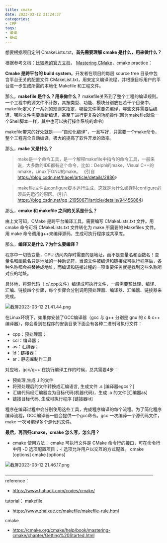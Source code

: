 ```yaml
---
title: cmake
date: 2023-03-12 21:24:37
categories:
- CPP
tags:
- 编译
- 基础
---
```


想要根据项目定制 CmakeLists.txt，**首先需要理解 cmake 是什么，用来做什么？**

根据参考文档：[比较老的官方文档](https://cmake.org/cmake/help/cmake2.4docs.html)， [Mastering CMake](https://cmake.org/cmake/help/book/mastering-cmake/chapter/Getting%20Started.html)，cmake practice：

**Cmake 是跨平台的 build system**。开发者在项目的每层 source tree 目录中包含平台无关的配置文件 CMakeList.txt，用来定义编译流程，并根据目标用户的平台进一步生成所需的本地化 Makefile 和工程文件。

那么，**makefile 是什么？用来做什么？**
makefile关系到了整个工程的编译规则。一个工程中的源文件不计数，其按类型、功能、模块分别放在若干个目录中，makefile定义了一系列的规则来指定，哪些文件需要先编译，哪些文件需要后编译，哪些文件需要重新编译，甚至于进行更复杂的功能操作(因为makefile就像一个Shell脚本一样，其中也可以执行操作系统的命令)

makefile带来的好处就是——“自动化编译”，一旦写好，只需要一个make命令，整个工程完全自动编译，极大的提高了软件开发的效率。

那么，**make 又是什么？**

> make是一个命令工具，是一个解释makefile中指令的命令工具，一般来说，大多数的IDE都有这个命令，比如：Delphi的make，Visual C++的nmake，Linux下GNU的make。
> 《引自 <https://blog.csdn.net/haoel/article/details/2886>》

> makefile文件由configure脚本运行生成，这就是为什么编译时configure必须首先运行的原因。《引自 <https://blog.csdn.net/qq_21950671/article/details/94456864>》

那么，**cmake 和 makefile 之间的关系是什么？**

由上文可知，CMake 是跨平台编译工具，需要编写 CMakeLists.txt 文件。用 cmake 命令可将 CMakeLists.txt 文件转化为 make 所需要的 Makefiles 文件。用 make 命令调用g++来编译源码，生成可执行程序或共享库。

那么，**编译又是什么？为什么要编译？**

程序中一切皆变量，CPU 访问内存时需要的是地址，而不是变量名和函数名！变量名和函数名只是地址的一种助记符，当源文件被编译和链接成可执行程序后，各种名称都会被替换成地址，而编译和链接过程的一项重要任务就是找到这些名称所对应的地址。

具体地，将源代码（.c/.cpp文件）编译成可执行文件，一般需要预处理、编译、汇编、链接四个步骤，每个步骤会分别调用预处理器、编译器、汇编器、链接器来完成。

![截屏2023-03-12 21.41.44.png](https://s2.loli.net/2023/03/12/b5X2RJIyHQBdNjc.png)

在Linux环境下，如果你安装了GCC编译器（gcc 与 g++ 分别是 gnu 的 c & c++ 编译器），你会看到在程序的安装目录下面会有各种二进制可执行文件：

- cpp：预处理器；
- ccl：编译器；
- as：汇编器；
- ld：链接器；
- ar：静态库制作工具

对应地，gcc/g++ 在执行编译工作的时候，总共需要4步：

- 预处理,生成 .i 的文件
- 将预处理后的文件转换成汇编语言, 生成文件 .s [编译器egcs？]
- 汇编代码经汇编器变为目标代码(机器代码)，生成 .o 的文件[汇编器as]
- 链接目标代码, 生成可执行程序 [链接器ld]

程序在编译过程中会分别使用这些工具，完成程序编译的每个流程。为了简化程序编译流程，GCC编译器一般会提供一个gcc命令。gcc 一次编译一个源代码文件，make 一次可编译多个源代码文件。

**最后，再回归cmake，cmake 怎么写，怎么用？**

- cmake 使用方法：
cmake 可执行文件是 CMake 命令行的接口，可在命令行中用 -D 选项配置项目；-i 选项允许用户以交互的方式配置。
cmake [options] <path-to-source>
cmake [options] <path-to-existing-build>

![截屏2023-03-12 21.46.17.png](https://s2.loli.net/2023/03/12/qbKAyuTLVz5rn6d.png)

——————————————————————————————————
reference：

- <https://www.hahack.com/codes/cmake/>

tutorial：
makefile

- <https://www.zhaixue.cc/makefile/makefile-rule.html>

cmake

- <https://cmake.org/cmake/help/book/mastering-cmake/chapter/Getting%20Started.html>
